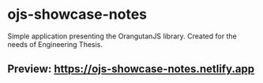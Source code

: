 # ojs-showcase-notes
Simple application presenting the OrangutanJS library. Created for the needs of Engineering Thesis.
## Preview: https://ojs-showcase-notes.netlify.app
